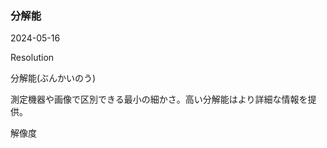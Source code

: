 <article id="分解能">

### 分解能

<p class="st_update_header">2024-05-16</p>
<p class="st_name_header_en">Resolution</p>
<p class="st_name_header_jp">分解能(ぶんかいのう)</p>
<div class="article_explanation">測定機器や画像で区別できる最小の細かさ。高い分解能はより詳細な情報を提供。</div>
<p class="st_name_header_synonyms">解像度</p>
</article>
